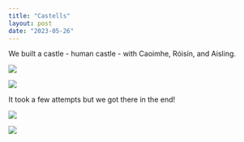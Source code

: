 ```yaml
---
title: "Castells"
layout: post
date: "2023-05-26"
---
```


We built a castle - human castle - with Caoimhe, Róisín, and Aisling.

![](/assets/images/2023/20230407_130912-768x1024.jpg)

![](/assets/images/2023/20230407_130526-768x1024.jpg)

It took a few attempts but we got there in the end!

![](/assets/images/2023/20230407_130319-768x1024.jpg)

![](/assets/images/2023/20230407_131006-768x1024.jpg)
